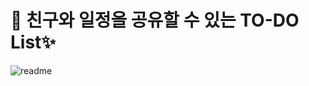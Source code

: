 # 📝 친구와 일정을 공유할 수 있는 TO-DO List✨

![readme](https://github.com/encore-full-stack-5/IOS_TODO_FE/assets/163789199/72d34702-6880-45c8-8658-905d12004777)

